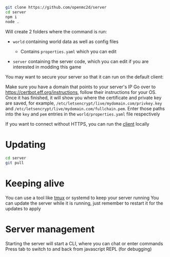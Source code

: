 ```sh
git clone https://github.com/openmc2d/server
cd server
npm i
node .
```
Will create 2 folders where the command is run:
- `world` containing world data as well as config files
  - Contains `properties.yaml` which you can edit

- `server` containing the server code, which you can edit if you are interested in modding this game

You may want to secure your server so that it can run on the default client:

Make sure you have a domain that points to your server's IP
Go over to https://certbot.eff.org/instructions, follow their instructions for your OS.
Once it has finished, it will show you where the certificate and private key are saved, for example, `/etc/letsencrypt/live/mydomain.com/privkey.key` and `/etc/letsencrypt/live/mydomain.com/fullchain.pem`.
Enter those paths into the `key` and `pem` entries in the `world/properties.yaml` file respectively

If you want to connect without HTTPS, you can run the [client](https://github.com/openmc2d/client) locally

# Updating

```sh
cd server
git pull
```

# Keeping alive

You can use a tool like [tmux](https://linuxize.com/post/getting-started-with-tmux/) or systemd to keep your server running
You can update the server while it is running, just remember to restart it for the updates to apply

# Server management

Starting the server will start a CLI, where you can chat or enter commands
Press tab to switch to and back from javascript REPL (for debugging)